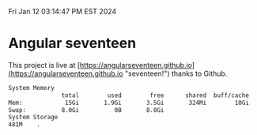 Fri Jan 12 03:14:47 PM EST 2024

# Angular seventeen


This project is live at [https://angularseventeen.github.io](https://angularseventeen.github.io "seventeen!") thanks to Github.

```bash
System Memory
               total        used        free      shared  buff/cache   available
Mem:            15Gi       1.9Gi       3.5Gi       324Mi        10Gi        13Gi
Swap:          8.0Gi          0B       8.0Gi
System Storage
481M	.
